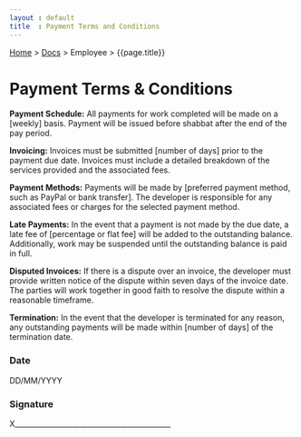 ```yaml
---
layout : default 
title  : Payment Terms and Conditions  
---
```


[Home](/) > [Docs](/documentation) > Employee > {{page.title}}

# Payment Terms & Conditions

**Payment Schedule:** 
All payments for work completed will be made on a [weekly] basis. Payment will be issued before shabbat after the end of the pay period.

**Invoicing:** 
Invoices must be submitted [number of days] prior to the payment due date. Invoices must include a detailed breakdown of the services provided and the associated fees.

**Payment Methods:**
Payments will be made by [preferred payment method, such as PayPal or bank transfer]. The developer is responsible for any associated fees or charges for the selected payment method.

**Late Payments:** 
In the event that a payment is not made by the due date, a late fee of [percentage or flat fee] will be added to the outstanding balance. Additionally, work may be suspended until the outstanding balance is paid in full.

**Disputed Invoices:**
If there is a dispute over an invoice, the developer must provide written notice of the dispute within seven days of the invoice date. The parties will work together in good faith to resolve the dispute within a reasonable timeframe.

**Termination:** 
In the event that the developer is terminated for any reason, any outstanding payments will be made within [number of days] of the termination date.

### Date

DD/MM/YYYY

### Signature

X___________________________________________